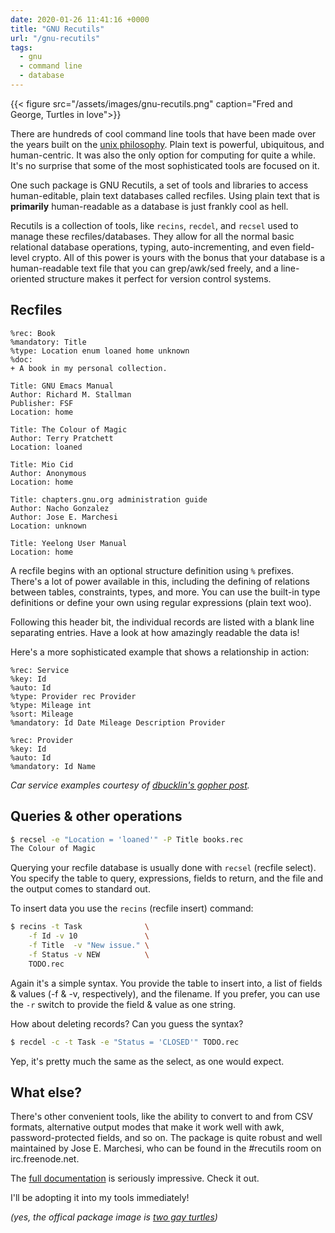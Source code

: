 ```yaml
---
date: 2020-01-26 11:41:16 +0000
title: "GNU Recutils"
url: "/gnu-recutils"
tags:
  - gnu
  - command line
  - database
---
```


{{< figure src="/assets/images/gnu-recutils.png" caption="Fred and George, Turtles in love">}}

There are hundreds of cool command line tools that have been made
over the years built on the [unix philosophy][]. Plain text is
powerful, ubiquitous, and human-centric. It was also the only
option for computing for quite a while. It's no surprise that some
of the most sophisticated tools are focused on it.

One such package is GNU Recutils, a set of tools and libraries to access
human-editable, plain text databases called recfiles. Using plain text
that is **primarily** human-readable as a database is just frankly cool as
hell.

Recutils is a collection of tools, like `recins`, `recdel`, and
`recsel` used to manage these recfiles/databases. They allow for
all the normal basic relational database operations, typing,
auto-incrementing, and even field-level crypto. All of this power
is yours with the bonus that your database is a human-readable
text file that you can grep/awk/sed freely, and a line-oriented
structure makes it perfect for version control systems.

## Recfiles

```recfile
%rec: Book
%mandatory: Title
%type: Location enum loaned home unknown
%doc:
+ A book in my personal collection.

Title: GNU Emacs Manual
Author: Richard M. Stallman
Publisher: FSF
Location: home

Title: The Colour of Magic
Author: Terry Pratchett
Location: loaned

Title: Mio Cid
Author: Anonymous
Location: home

Title: chapters.gnu.org administration guide
Author: Nacho Gonzalez
Author: Jose E. Marchesi
Location: unknown

Title: Yeelong User Manual
Location: home
```

A recfile begins with an optional structure definition using `%`
prefixes. There's a lot of power available in this, including the
defining of relations between tables, constraints, types, and
more. You can use the built-in type definitions or define your own
using regular expressions (plain text woo).

Following this header bit, the individual records are listed with
a blank line separating entries. Have a look at how amazingly
readable the data is!

Here's a more sophisticated example that shows a relationship in
action:

```recfile
%rec: Service
%key: Id
%auto: Id
%type: Provider rec Provider
%type: Mileage int
%sort: Mileage
%mandatory: Id Date Mileage Description Provider

%rec: Provider
%key: Id
%auto: Id
%mandatory: Id Name
```

_Car service examples courtesy of [dbucklin's gopher post][]._

## Queries & other operations

```bash
$ recsel -e "Location = 'loaned'" -P Title books.rec
The Colour of Magic
```

Querying your recfile database is usually done with `recsel`
(recfile select). You specify the table to query, expressions,
fields to return, and the file and the output comes to standard
out.

To insert data you use the `recins` (recfile insert) command:

```bash
$ recins -t Task              \
    -f Id -v 10               \
    -f Title  -v "New issue." \
    -f Status -v NEW          \
    TODO.rec
```

Again it's a simple syntax. You provide the table to insert into,
a list of fields & values (-f & -v, respectively), and the
filename. If you prefer, you can use the `-r` switch to provide
the field & value as one string.

How about deleting records? Can you guess the syntax?

```bash
$ recdel -c -t Task -e "Status = 'CLOSED'" TODO.rec
```

Yep, it's pretty much the same as the select, as one would expect.

## What else?

There's other convenient tools, like the ability to convert to and
from CSV formats, alternative output modes that make it work well
with awk, password-protected fields, and so on. The package is
quite robust and well maintained by Jose E. Marchesi, who can be
found in the #recutils room on irc.freenode.net.

The [full documentation][] is seriously impressive. Check it out.

I'll be adopting it into my tools immediately!

_(yes, the offical package image is [two gay turtles][])_

  [unix philosophy]: https://en.wikipedia.org/wiki/Unix_philosophy
  [dbucklin's gopher post]: https://gopher.tildeverse.org/sdf.org/0/users/dbucklin/posts/maintenance.txt
  [two gay turtles]: https://www.gnu.org/software/recutils/faq.html#whyturtles
  [full documentation]: https://www.gnu.org/software/recutils/manual/

<!--  vim: set shiftwidth=4 tabstop=4 expandtab: -->
